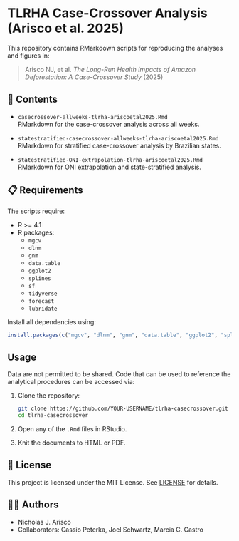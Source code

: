 # TLRHA Case-Crossover Analysis (Arisco et al. 2025)

This repository contains RMarkdown scripts for reproducing the analyses and figures in:

> Arisco NJ, et al. *The Long-Run Health Impacts of Amazon Deforestation: A Case-Crossover Study* (2025)

## 📂 Contents

- `casecrossover-allweeks-tlrha-ariscoetal2025.Rmd`  
  RMarkdown for the case-crossover analysis across all weeks.

- `statestratified-casecrossover-allweeks-tlrha-ariscoetal2025.Rmd`  
  RMarkdown for stratified case-crossover analysis by Brazilian states.

- `statestratified-ONI-extrapolation-tlrha-ariscoetal2025.Rmd`  
  RMarkdown for ONI extrapolation and state-stratified analysis.

## 📋 Requirements

The scripts require:

- R >= 4.1
- R packages:
  - `mgcv`
  - `dlnm`
  - `gnm`
  - `data.table`
  - `ggplot2`
  - `splines`
  - `sf`
  - `tidyverse`
  - `forecast`
  - `lubridate`

Install all dependencies using:
```R
install.packages(c("mgcv", "dlnm", "gnm", "data.table", "ggplot2", "splines", "sf", "tidyverse", "forecast", "lubridate"))
```

## Usage

Data are not permitted to be shared. Code that can be used to reference the analytical procedures can be accessed via:

1. Clone the repository:
   ```bash
   git clone https://github.com/YOUR-USERNAME/tlrha-casecrossover.git
   cd tlrha-casecrossover
   ```

2. Open any of the `.Rmd` files in RStudio.

3. Knit the documents to HTML or PDF.

## 📜 License

This project is licensed under the MIT License. See [LICENSE](LICENSE) for details.

## 👨‍💻 Authors

- Nicholas J. Arisco
- Collaborators: Cassio Peterka, Joel Schwartz, Marcia C. Castro